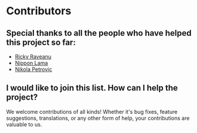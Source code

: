 # Contributors

## Special thanks to all the people who have helped this project so far:

- [Ricky Raveanu](https://github.com/RickyRAV)
- [Nippon Lama](https://github.com/Noppin)
- [Nikola Petrovic](https://github.com/Nikola-Petro)

## I would like to join this list. How can I help the project?

We welcome contributions of all kinds! Whether it's bug fixes, feature suggestions, translations, or any other form of help, your contributions are valuable to us.
